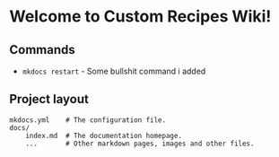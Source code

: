 # Welcome to Custom Recipes Wiki!

## Commands

* `mkdocs restart` - Some bullshit command i added

## Project layout

    mkdocs.yml    # The configuration file.
    docs/
        index.md  # The documentation homepage.
        ...       # Other markdown pages, images and other files.
